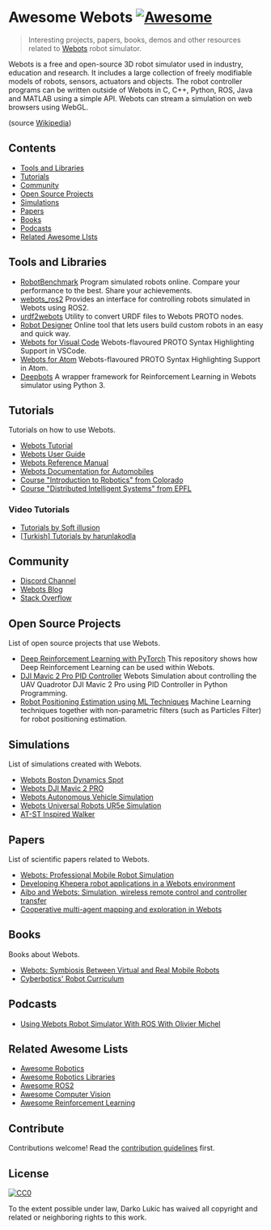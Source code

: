 # Awesome Webots [![Awesome](https://awesome.re/badge.svg)](https://awesome.re)

> Interesting projects, papers, books, demos and other resources related to [Webots](https://github.com/cyberbotics/webots) robot simulator.

Webots is a free and open-source 3D robot simulator used in industry, education and research. It includes a large collection of freely modifiable models of robots, sensors, actuators and objects. The robot controller programs can be written outside of Webots in C, C++, Python, ROS, Java and MATLAB using a simple API. Webots can stream a simulation on web browsers using WebGL. 

(source [Wikipedia](https://en.wikipedia.org/wiki/Webots))

## Contents

- [Tools and Libraries](#tools-and-libraries)
- [Tutorials](#tutorials)
- [Community](#community)
- [Open Source Projects](#projects)
- [Simulations](#simulaitons)
- [Papers](#papers)
- [Books](#books)
- [Podcasts](#podcasts)
- [Related Awesome LIsts](#related-awesome-lists)


## Tools and Libraries

- [RobotBenchmark](https://robotbenchmark.net/) Program simulated robots online. Compare your performance to the best. Share your achievements.
- [webots_ros2](https://github.com/cyberbotics/webots_ros2) Provides an interface for controlling robots simulated in Webots using ROS2.
- [urdf2webots](https://github.com/cyberbotics/urdf2webots) Utility to convert URDF files to Webots PROTO nodes.
- [Robot Designer](https://github.com/cyberbotics/robot-designer) Online tool that lets users build custom robots in an easy and quick way.
- [Webots for Visual Code](https://marketplace.visualstudio.com/items?itemName=pymzor.language-proto-webots) Webots-flavoured PROTO Syntax Highlighting Support in VSCode.
- [Webots for Atom](https://github.com/tn12787/PROTO-Webots) Webots-flavoured PROTO Syntax Highlighting Support in Atom.
- [Deepbots](https://github.com/aidudezzz/deepbots) A wrapper framework for Reinforcement Learning in Webots simulator using Python 3.


## Tutorials

Tutorials on how to use Webots.

- [Webots Tutorial](https://cyberbotics.com/doc/guide/tutorials)
- [Webots User Guide](https://cyberbotics.com/doc/guide/index)
- [Webots Reference Manual](https://cyberbotics.com/doc/reference/index)
- [Webots Documentation for Automobiles](https://cyberbotics.com/doc/automobile/index)
- [Course "Introduction to Robotics" from Colorado](http://correll.cs.colorado.edu/?s=webots)
- [Course "Distributed Intelligent Systems" from EPFL](https://www.epfl.ch/labs/disal/teaching/distributed_intelligent_systems/exercises/)

### Video Tutorials

- [Tutorials by Soft illusion](https://www.youtube.com/playlist?list=PLt69C9MnPchlWEV5AEhfT2HajlE2SJ55V)
- [[Turkish] Tutorials by harunlakodla](https://www.youtube.com/playlist?list=PL2gHOyQeamXK-UtKcDOBqy1TC7iazIaWE)


## Community

- [Discord Channel](https://discord.com/invite/nTWbN9m)
- [Webots Blog](https://www.cyberbotics.com/doc/blog/Webots-2020-a-release)
- [Stack Overflow](https://stackoverflow.com/questions/tagged/webots)


## Open Source Projects

List of open source projects that use Webots.

- [Deep Reinforcement Learning with PyTorch](https://github.com/LucasWaelti/RL_Webots) This repository shows how Deep Reinforcement Learning can be used within Webots.
- [DJI Mavic 2 Pro PID Controller](https://github.com/alpinmaarif/Webots-DJI-Mavic-2-Pro-PID-Controller) Webots Simulation about controlling the UAV Quadrotor DJI Mavic 2 Pro using PID Controller in Python Programming.
- [Robot Positioning Estimation using ML Techniques](https://github.com/joangerard/webots-thesis) Machine Learning techniques together with non-parametric filters (such as Particles Filter) for robot positioning estimation.


## Simulations

List of simulations created with Webots.

- [Webots Boston Dynamics Spot](https://www.youtube.com/watch?v=b5mVe6dk0wI)
- [Webots DJI Mavic 2 PRO](https://www.youtube.com/watch?v=-hJssj_Vcw8)
- [Webots Autonomous Vehicle Simulation](https://www.youtube.com/watch?v=RhzZ6Ao6Shc)
- [Webots Universal Robots UR5e Simulation](https://www.youtube.com/watch?v=WIY9ebqSXUc)
- [AT-ST Inspired Walker](https://twitter.com/mantisrobot/status/1254693299702714369)

## Papers

List of scientific papers related to Webots.

- [Webots: Professional Mobile Robot Simulation](https://journals.sagepub.com/doi/pdf/10.5772/5618)
- [Developing Khepera robot applications in a Webots environment](https://ieeexplore.ieee.org/abstract/document/903293)
- [Aibo and Webots: Simulation, wireless remote control and controller transfer](https://www.sciencedirect.com/science/article/abs/pii/S0921889006000327)
- [Cooperative multi-agent mapping and exploration in Webots](https://ieeexplore.ieee.org/abstract/document/4803950)


## Books

Books about Webots.

- [Webots: Symbiosis Between Virtual and Real Mobile Robots](https://link.springer.com/chapter/10.1007/3-540-68686-X_24)
- [Cyberbotics' Robot Curriculum](https://en.wikibooks.org/wiki/Cyberbotics%27_Robot_Curriculum) 


## Podcasts

- [Using Webots Robot Simulator With ROS With Olivier Michel](https://www.theconstructsim.com/webots-robot-simulator-ros-olivier-michel/)


## Related Awesome Lists
- [Awesome Robotics](https://github.com/kiloreux/awesome-robotics/)
- [Awesome Robotics Libraries](https://github.com/jslee02/awesome-robotics-libraries)
- [Awesome ROS2](https://github.com/fkromer/awesome-ros2)
- [Awesome Computer Vision](https://github.com/jbhuang0604/awesome-computer-vision)
- [Awesome Reinforcement Learning](https://github.com/aikorea/awesome-rl/)

## Contribute

Contributions welcome! Read the [contribution guidelines](contributing.md) first.


## License

[![CC0](https://mirrors.creativecommons.org/presskit/buttons/88x31/svg/cc-zero.svg)](https://creativecommons.org/publicdomain/zero/1.0)

To the extent possible under law, Darko Lukic has waived all copyright and
related or neighboring rights to this work.
